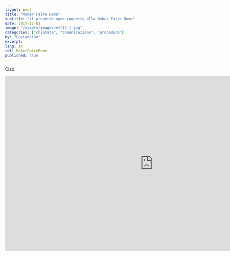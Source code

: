 ```yaml
---
layout: post
title: "Maker Faire Rome"
subtitle: "il progetto open rampette alla Maker Faire Rome"
date: 2017-12-01
image: "/assets/images/mfr17-1.jpg"
categories: ["chiamata", "comunicazione", "procedura"]
by: "Costantino"
excerpt:
lang: it
ref: MakerFaireRome
published: true
---
```


Ciao!

<iframe src="https://docs.google.com/presentation/d/e/2PACX-1vQROH8mCnBy5O9zRBqcVtnm-Tr_agc47VmI9g2yCZxOLH-r4VBbXnmYraTHjyPSDDD7iC3FHQVcbc8C/embed?start=true&loop=true&delayms=3000" frameborder="0" width="960" height="569" allowfullscreen="true" mozallowfullscreen="true" webkitallowfullscreen="true"></iframe>
